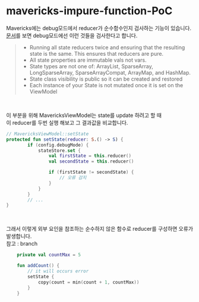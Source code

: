 # mavericks-impure-function-PoC
Mavericks에는 debug모드에서 reducer가 순수함수인지 검사하는 기능이 있습니다. <br/>
[문서](https://airbnb.io/mavericks/#/debug-checks?id=debug-checks)를 보면 debug모드에선 이런 것들을 검사한다고 합니다.

> - Running all state reducers twice and ensuring that the resulting state is the same. This ensures that reducers are pure.
> - All state properties are immutable vals not vars.
> - State types are not one of: ArrayList, SparseArray, LongSparseArray, SparseArrayCompat, ArrayMap, and HashMap.
> - State class visibility is public so it can be created and restored
> - Each instance of your State is not mutated once it is set on the ViewModel

<br/>

이 부분을 위해 MavericksViewModel는 state를 update 하려고 할 때 <br/>
이 reducer를 두번 실행 해보고 그 결과값을 비교합니다.

```kotlin
// MavericksViewModel::setState
protected fun setState(reducer: S.() -> S) {
        if (config.debugMode) {
            stateStore.set {
                val firstState = this.reducer()
                val secondState = this.reducer()

                if (firstState != secondState) {
                    // 오류 감지
                }   
            }
        }
        // ...
}
```

<br/>

그래서 이렇게 외부 요인을 참조하는 순수하지 않은 함수로 reducer를 구성하면 오류가 발생합니다. <br/>
참고 : branch

```kotlin
    private val countMax = 5

    fun addCount() {
        // it will occurs error
        setState {
            copy(count = min(count + 1, countMax))
        }
    }
```
